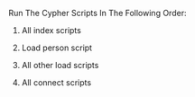 Run The Cypher Scripts In The Following Order:

1) All index scripts

2) Load person script

3) All other load scripts

4) All connect scripts
